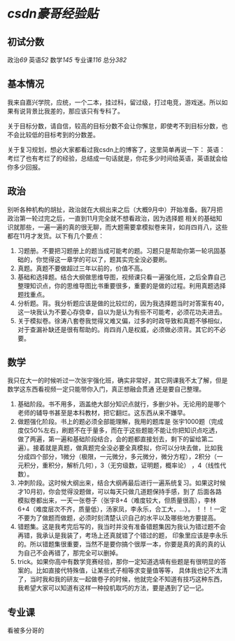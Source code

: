 # *csdn豪哥经验贴*
## 初试分数
政治*69* 英语*52* 数学*145* 专业课*116* 总分*382*
## 基本情况
我来自嘉兴学院，应统，一个二本，挂过科，留过级，打过电竞，游戏迷。所以如果有说背景比我差的，那应该只有专科了。

关于目标分数，请自信，较高的目标分数不会让你懈怠，即使考不到目标分数，也不会比较低的目标考到的分数差。

关于复习规划，想必大家都看过我csdn上的博客了，这里简单再说一下：
英语：考烂了也有考烂了的经验，总结成一句话就是，你花多少时间给英语，英语就会给你多少回报。

## 政治
别听各种机构的胡扯，政治就在大纲出来之后（大概9月中）开始准备。我7月把政治第一轮过完之后，一直到11月完全就不想看政治，因为选择题
相关的基础知识就那些，一遍一遍的真的很无聊，而大题需要拿模拟卷来背，如肖四肖八，这些都在11月才发货。以下有几个要点：
1. 习题册。不要把习题册上的题当成可能考的题。习题只是帮助你第一轮巩固基础的，你觉得这一章学的可以了，题其实完全没必要刷。
2. 真题。真题不要做超过三年以前的，价值不高。
3. 基础和选择题。结合大纲做思维导图，视频课只看一遍强化班，之后全靠自己整理知识点，你的思维导图比书重要很多，重要的是做的过程。利用真题选择题找重点。
4. 分析题。背。我分析题应该是做的比较烂的，因为我选择题当时对答案有40，这一块我认为不要心存侥幸，自以为是认为有些不可能考，必须花功夫进去。
5. 关于模拟卷。徐涛八套卷我觉得又难又偏，过多的时政导致和真题不够相似，对于查漏补缺还是很有帮助的。肖四肖八是权威，必须做必须背。其它的不必要。

## 数学
我只在大一的时候听过一次张宇强化班，确实非常好，其它网课我不太了解，但是数学这东西看视频一定只能带你入门，真正想融会贯通
还是要自己整理。
1. 基础阶段。书不用多，涵盖绝大部分知识点就行，多删少补。无论用的是哪个老师的辅导书甚至是本科教材，把它翻烂。这东西从来不嫌早。
2. 做题强化阶段。书上的题必须全部能理解，我用的题库是 张宇1000题（完成度仅50%左右，刷题不在于量多，而在于这些题能不能让你把知识点吃透，
做了两遍，第一遍和基础阶段结合，会的题都直接划去，剩下的留给第二遍）。接着就是真题，做真题完全没必要全真模拟，你可以分块去做，比如我
分成四个部分，1微分（极限，一元微分，多元微分，微分方程），2积分（一元积分，重积分，解析几何），3（无穷级数，证明题，概率论）
，4（线性代数）。
3. 冲刺阶段。这时候大纲出来，结合大纲再最后进行一遍系统复习。如果这时候才10月初，你会觉得没题做，可以每天只做几道题保持手感，到了
后面各路模拟卷都出来，一天一张卷子（张宇8+4（难度较大，但质量很高），李林6+4（难度层次不齐，质量低‍），汤家凤，李永乐，合工大，...）。
！！！一定不要为了做题而做题，必须时刻清楚认识自己的水平以及哪些地方要提高。
4. 错题集。这是我考完后写的，我当时并没有准备错题集因为我认为错过题不会再错，我承认是我装了，考场上还真就错了个错过的题，
印象里应该是李永乐的。所以错题集很重要，当然不是要你搞个很厚一本，你要是真的真的真的认为自己不会再错了，那完全可以删掉。
5. trick。如果你高中有数学竞赛经验，那你一定知道选填有些题是有很明显的答案的。比如直接代特殊值，让某些式子相等求变量值等等，
具体我也记不太清了，当时我和我的研友一起做卷子的时候，他就完全不知道有技巧这种东西，我希望大家可以知道有这样一种投机取巧的方法，要是遇到了记一记。

## 专业课 
看被多分哥的









